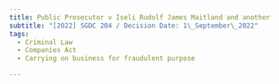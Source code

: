 ```yaml
---
title: Public Prosecutor v Iseli Rudolf James Maitland and another
subtitle: "[2022] SGDC 204 / Decision Date: 1\_September\_2022"
tags:
  - Criminal Law
  - Companies Act
  - Carrying on business for fraudulent purpose

---
```


